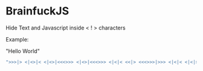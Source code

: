 # BrainfuckJS
Hide Text and Javascript inside < ! > characters

Example:

 "Hello World"
 ```javascript
 ">>>|> <|<>|< <|<>|<<<>>> <|<>|<<<>>> <|<|< <<|> <<<>>>|>>> <|<|< <|<|>> <|<>|<<<>>> <|<>|<>"
```